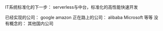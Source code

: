 IT系统标准化的下一步： serverless与中台，标准化的高性能快速开发

已经实现的公司： google amazon
正在路上的公司： alibaba Microsoft 等等
没有概念的： 其他国内公司





